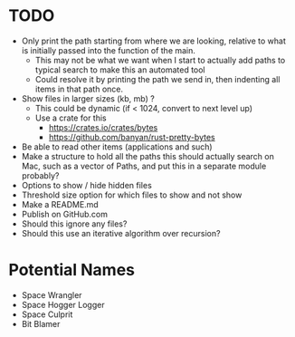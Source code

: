 # TODO

- Only print the path starting from where we are looking, relative to what is
  initially passed into the function of the main.
    - This may not be what we want when I start to actually add paths to
        typical search to make this an automated tool
    - Could resolve it by printing the path we send in, then indenting all items
      in that path once.
- Show files in larger sizes (kb, mb) ?
    - This could be dynamic (if < 1024, convert to next level up)
    - Use a crate for this
        - https://crates.io/crates/bytes
        - https://github.com/banyan/rust-pretty-bytes
- Be able to read other items (applications and such)
- Make a structure to hold all the paths this should actually search on Mac,
  such as a vector of Paths, and put this in a separate module probably?
- Options to show / hide hidden files
- Threshold size option for which files to show and not show
- Make a README.md
- Publish on GitHub.com
- Should this ignore any files?
- Should this use an iterative algorithm over recursion?

# Potential Names

- Space Wrangler
- Space Hogger Logger
- Space Culprit
- Bit Blamer
